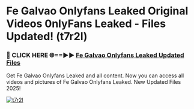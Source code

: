 # Fe Galvao Onlyfans Leaked Original Videos 0nlyFans Leaked - Files Updated! (t7r2l)

<h3>🔴 CLICK HERE 🌐==►► <a href="https://tinyurl.com/2wckxsce" rel="nofollow">Fe Galvao Onlyfans Leaked Updated Files</a></h3>

Get Fe Galvao Onlyfans Leaked and all content. Now you can access all videos and pictures of Fe Galvao Onlyfans Leaked. New Updated Files 2025!

[![t7r2l](https://i.imgur.com/AFduVYN.gif)](https://tinyurl.com/2wckxsce)

